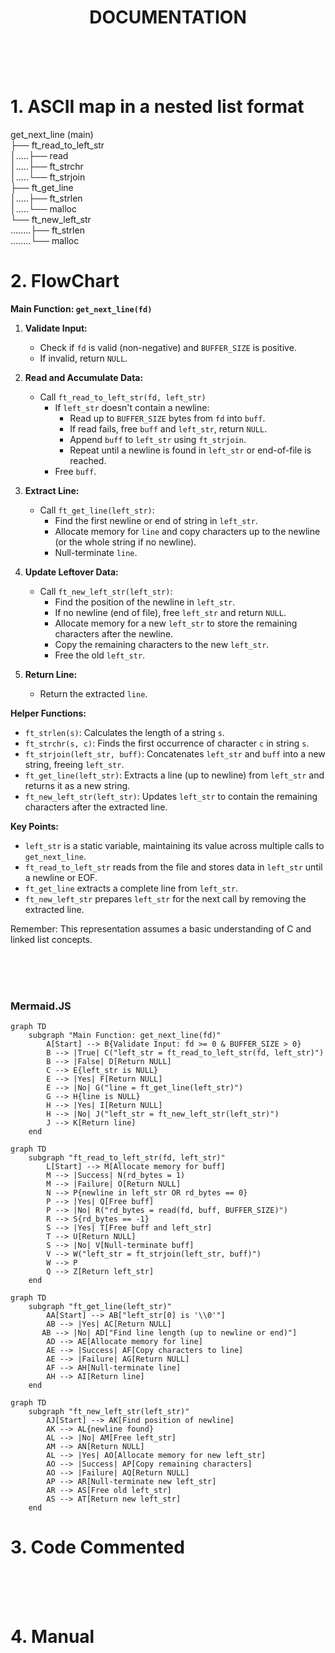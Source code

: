 <h1 align="center">DOCUMENTATION</h1>



<br>
<br>
<br>

# 1. ASCII map in a nested list format

get_next_line (main)  
├── ft_read_to_left_str   
│.....├── read   
│.....├── ft_strchr  
│.....└── ft_strjoin  
├── ft_get_line  
│.....├── ft_strlen  
│.....└── malloc   
└── ft_new_left_str  
........├── ft_strlen  
........└── malloc   

# 2. FlowChart



**Main Function: `get_next_line(fd)`**

1. **Validate Input:**
   - Check if `fd` is valid (non-negative) and `BUFFER_SIZE` is positive.
   - If invalid, return `NULL`.

2. **Read and Accumulate Data:**
   - Call `ft_read_to_left_str(fd, left_str)`
     - If `left_str` doesn't contain a newline:
       - Read up to `BUFFER_SIZE` bytes from `fd` into `buff`.
       - If read fails, free `buff` and `left_str`, return `NULL`.
       - Append `buff` to `left_str` using `ft_strjoin`.
       - Repeat until a newline is found in `left_str` or end-of-file is reached.
     - Free `buff`.

3. **Extract Line:**
   - Call `ft_get_line(left_str)`:
     - Find the first newline or end of string in `left_str`.
     - Allocate memory for `line` and copy characters up to the newline (or the whole string if no newline).
     - Null-terminate `line`.

4. **Update Leftover Data:**
   - Call `ft_new_left_str(left_str)`:
     - Find the position of the newline in `left_str`.
     - If no newline (end of file), free `left_str` and return `NULL`.
     - Allocate memory for a new `left_str` to store the remaining characters after the newline.
     - Copy the remaining characters to the new `left_str`.
     - Free the old `left_str`.

5. **Return Line:**
   - Return the extracted `line`.

**Helper Functions:**

* `ft_strlen(s)`: Calculates the length of a string `s`.
* `ft_strchr(s, c)`: Finds the first occurrence of character `c` in string `s`.
* `ft_strjoin(left_str, buff)`: Concatenates `left_str` and `buff` into a new string, freeing `left_str`.
* `ft_get_line(left_str)`: Extracts a line (up to newline) from `left_str` and returns it as a new string.
* `ft_new_left_str(left_str)`: Updates `left_str` to contain the remaining characters after the extracted line.

**Key Points:**

* `left_str` is a static variable, maintaining its value across multiple calls to `get_next_line`.
* `ft_read_to_left_str` reads from the file and stores data in `left_str` until a newline or EOF.
* `ft_get_line` extracts a complete line from `left_str`.
* `ft_new_left_str` prepares `left_str` for the next call by removing the extracted line.

Remember: This representation assumes a basic understanding of C and linked list concepts. 



<br>
<br>
<br>

### Mermaid.JS

```mermaid
graph TD
    subgraph "Main Function: get_next_line(fd)"
        A[Start] --> B{Validate Input: fd >= 0 & BUFFER_SIZE > 0}
        B --> |True| C("left_str = ft_read_to_left_str(fd, left_str)")
        B --> |False| D[Return NULL]
        C --> E{left_str is NULL}
        E --> |Yes| F[Return NULL]
        E --> |No| G("line = ft_get_line(left_str)")
        G --> H{line is NULL}
        H --> |Yes| I[Return NULL]
        H --> |No| J("left_str = ft_new_left_str(left_str)")
        J --> K[Return line]
    end
```

```mermaid
graph TD
    subgraph "ft_read_to_left_str(fd, left_str)"
        L[Start] --> M[Allocate memory for buff]
        M --> |Success| N(rd_bytes = 1)
        M --> |Failure| O[Return NULL]
        N --> P{newline in left_str OR rd_bytes == 0}
        P --> |Yes| Q[Free buff]
        P --> |No| R("rd_bytes = read(fd, buff, BUFFER_SIZE)")
        R --> S{rd_bytes == -1}
        S --> |Yes| T[Free buff and left_str]
        T --> U[Return NULL]
        S --> |No| V[Null-terminate buff]
        V --> W("left_str = ft_strjoin(left_str, buff)")
        W --> P
        Q --> Z[Return left_str]
    end
```

```mermaid
graph TD
    subgraph "ft_get_line(left_str)"
        AA[Start] --> AB["left_str[0] is '\\0'"]
        AB --> |Yes| AC[Return NULL]
       AB --> |No| AD["Find line length (up to newline or end)"]
        AD --> AE[Allocate memory for line]
        AE --> |Success| AF[Copy characters to line]
        AE --> |Failure| AG[Return NULL]
        AF --> AH[Null-terminate line]
        AH --> AI[Return line]
    end
```

```mermaid
graph TD
    subgraph "ft_new_left_str(left_str)"
        AJ[Start] --> AK[Find position of newline]
        AK --> AL{newline found}
        AL --> |No| AM[Free left_str]
        AM --> AN[Return NULL]
        AL --> |Yes| AO[Allocate memory for new left_str]
        AO --> |Success| AP[Copy remaining characters]
        AO --> |Failure| AQ[Return NULL]
        AP --> AR[Null-terminate new left_str]
        AR --> AS[Free old left_str]
        AS --> AT[Return new left_str]
    end

```

# 3. Code Commented

<br>
<br>
<br>

# 4. Manual

<br>
<br>
<br>

